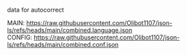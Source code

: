 data for autocorrect

MAIN: https://raw.githubusercontent.com/Olibot1107/json-ls/refs/heads/main/combined.language.json <br>
CONFIG: https://raw.githubusercontent.com/Olibot1107/json-ls/refs/heads/main/combined.conf.json
